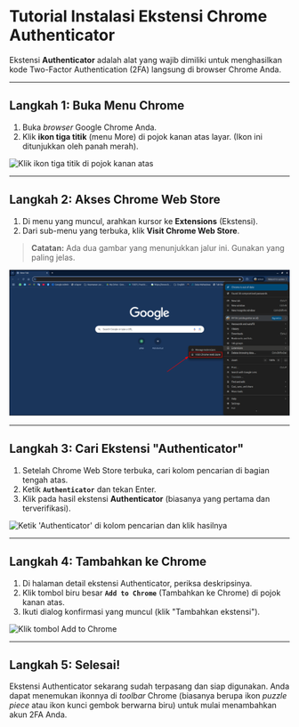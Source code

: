 # Tutorial Instalasi Ekstensi Chrome Authenticator

Ekstensi **Authenticator** adalah alat yang wajib dimiliki untuk menghasilkan kode Two-Factor Authentication (2FA) langsung di browser Chrome Anda.

---

## Langkah 1: Buka Menu Chrome

1.  Buka *browser* Google Chrome Anda.
2.  Klik **ikon tiga titik** (menu More) di pojok kanan atas layar. (Ikon ini ditunjukkan oleh panah merah).

![Klik ikon tiga titik di pojok kanan atas](tutor_1.png)

---

## Langkah 2: Akses Chrome Web Store

1.  Di menu yang muncul, arahkan kursor ke **Extensions** (Ekstensi).
2.  Dari sub-menu yang terbuka, klik **Visit Chrome Web Store**.

> **Catatan:** Ada dua gambar yang menunjukkan jalur ini. Gunakan yang paling jelas.

![Arahkan ke Extensions lalu klik Visit Chrome Web Store](asset/tutor_3.png)

---

## Langkah 3: Cari Ekstensi "Authenticator"

1.  Setelah Chrome Web Store terbuka, cari kolom pencarian di bagian tengah atas.
2.  Ketik **`Authenticator`** dan tekan Enter.
3.  Klik pada hasil ekstensi **Authenticator** (biasanya yang pertama dan terverifikasi).

![Ketik 'Authenticator' di kolom pencarian dan klik hasilnya](tuto_4.png)

---

## Langkah 4: Tambahkan ke Chrome

1.  Di halaman detail ekstensi Authenticator, periksa deskripsinya.
2.  Klik tombol biru besar **`Add to Chrome`** (Tambahkan ke Chrome) di pojok kanan atas.
3.  Ikuti dialog konfirmasi yang muncul (klik "Tambahkan ekstensi").

![Klik tombol Add to Chrome](tutor_5.png)

---

## Langkah 5: Selesai!

Ekstensi Authenticator sekarang sudah terpasang dan siap digunakan. Anda dapat menemukan ikonnya di *toolbar* Chrome (biasanya berupa ikon *puzzle piece* atau ikon kunci gembok berwarna biru) untuk mulai menambahkan akun 2FA Anda.
